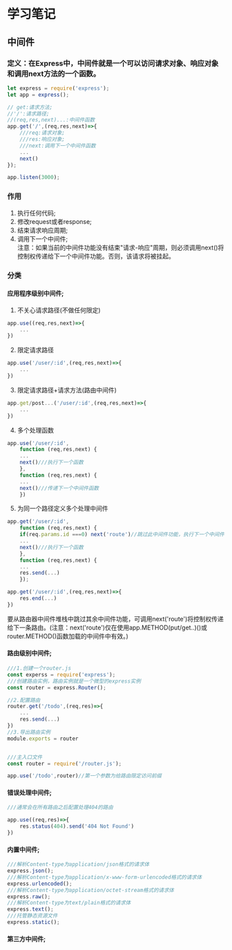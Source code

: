 # 学习笔记

## 中间件
### 定义：在Express中，中间件就是一个可以访问请求对象、响应对象和调用next方法的一个函数。
```javascript
let express = require('express');
let app = express();

// get:请求方法;
//'/':请求路径;
//(req,res,next)...:中间件函数
app.get('/',(req,res,next)=>{
    ///req:请求对象;
    ///res:响应对象;
    ///next:调用下一个中间件函数
    ...
    next()
});

app.listen(3000);

```

### 作用
1. 执行任何代码;
2. 修改request或者response;
3. 结束请求响应周期;
4. 调用下一个中间件;<br>
注意：如果当前的中间件功能没有结束"请求-响应"周期，则必须调用next()将控制权传递给下一个中间件功能。否则，该请求将被挂起。

### 分类
#### 应用程序级别中间件;
1. 不关心请求路径(不做任何限定)
```javascript
app.use((req,res,next)=>{
    ...
})

```
2. 限定请求路径
```javascript
app.use('/user/:id',(req,res,next)=>{
    ...
})

```
3. 限定请求路径+请求方法(路由中间件)
```javascript
app.get/post...('/user/:id',(req,res,next)=>{
    ...
})

```
4. 多个处理函数
```javascript
app.use('/user/:id',
    function (req,res,next) {
    ...
    next()///执行下一个函数
    },
    function (req,res,next) {
    ...
    next()///传递下一个中间件函数
    })

```
5. 为同一个路径定义多个处理中间件
```javascript
app.get('/user/:id',
    function (req,res,next) {
    if(req.params.id ===0) next('route')//跳过此中间件功能，执行下一个中间件功能。
    ...
    next()///执行下一个函数
    },
    function (req,res,next) {
    ...
    res.send(...)
    });

app.get('/user/:id',(req,res,next)=>{
    res.end(...)
})

```
要从路由器中间件堆栈中跳过其余中间件功能，可调用next('route')将控制权传递给下一条路由。(注意：next('route')仅在使用app.METHOD(put/get..)()或router.METHOD()函数加载的中间件中有效。)
#### 路由级别中间件;
```javascript
///1.创建一个router.js
const experss = require('express');
///创建路由实例，路由实例就是一个微型的express实例
const router = express.Router();

//2.配置路由
router.get('/todo',(req,res)=>{
    ...
    res.send(...)
})
//3.导出路由实例
module.exports = router


///主入口文件
const router = require('/router.js');

app.use('/todo',router)//第一个参数为给路由限定访问前缀
```
#### 错误处理中间件;
```javascript
///通常会在所有路由之后配置处理404的路由

app.use((req,res)=>{
    res.status(404).send('404 Not Found')
})

```
#### 内置中间件;
```javascript
///解析Content-type为application/json格式的请求体
express.json();
///解析Content-type为application/x-www-form-urlencoded格式的请求体
express.urlencoded();
///解析Content-type为application/octet-stream格式的请求体
express.raw();
///解析Content-type为text/plain格式的请求体
express.text();
///托管静态资源文件
express.static();

```

#### 第三方中间件;


